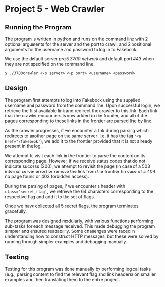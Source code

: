 # Project 5 - Web Crawler

## Running the Program

The program is written in python and runs on the command line with 2 optional arguments for the server and the port to crawl, and 2 positional arguments for the username and password to log in to Fakebook. 

We use the default server _proj5.3700.network_ and default port _443_ when they are not specified on the command line.


```shell
$ ./3700crawler <-s server> <-p port> <username> <password>
```

## Design
The program first attempts to log into Fakebook using the supplied username and password from the command line. Upon successful login, we retrieve the first available link and redirect the crawler to this link. Each link that the crawler encounters is now added to the frontier, and all of the pages corresponding to these links in the frontier are parsed line by line. 

As the crawler progresses, if we encounter a link during parsing which redirects to another page on the same server (i.e. it has the tag `'<a href="/fakebook'`), we add it to the frontier provided that it is not already present in the log.

We attempt to visit each link in the frontier to parse the content on its corresponding page. However, if we receive status codes that do not indicate success (200), we attempt to revisit the page (in case of a 503 internal server error) or remove the link from the frontier (in case of a 404 no page found or 403 forbidden access).

During the parsing of pages, if we encounter a header with `class='secret_flag'`, we retrieve the 64 characters corresponding to the respective flag and add it to the set of flags.

Once we have collected all 5 secret flags, the program terminates gracefully.

The program was designed modularly, with various functions performing sub-tasks for each message received. This made debugging the program simpler and ensured readability. Some challenges were faced in understanding how to construct HTTP messages, but these were solved by running through simpler examples and debugging manually. 

## Testing
Testing for this program was done manually by performing logical tasks (e.g., parsing content to find the relevant flag and link headers) on smaller examples and then translating them to the entire project. 


